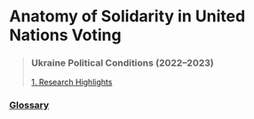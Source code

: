 # Anatomy of Solidarity in United Nations Voting
> ### Ukraine Political Conditions (2022–2023)
>  [1. Research Highlights](https://sobolsky.github.io/upc/)
### [Glossary](https://sobolsky.github.io/un/glossary)
